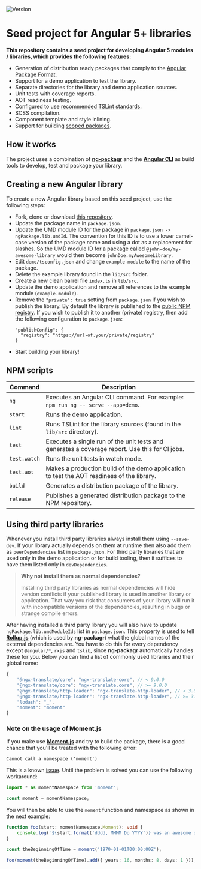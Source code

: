![Version](https://img.shields.io/badge/version-5.0.0-brightgreen.svg)

# Seed project for Angular 5+ libraries

**This repository contains a seed project for developing Angular 5 modules / libraries, which provides the following features:**

* Generation of distribution ready packages that comply to the [Angular Package Format](https://docs.google.com/document/d/1CZC2rcpxffTDfRDs6p1cfbmKNLA6x5O-NtkJglDaBVs/preview).
* Support for a demo application to test the library.
* Separate directories for the library and demo application sources.
* Unit tests with coverage reports.
* AOT readiness testing.
* Configured to use [recommended TSLint standards](https://github.com/dscheerens/tslint-presets).
* SCSS compilation.
* Component template and style inlining.
* Support for building [scoped packages](https://docs.npmjs.com/misc/scope).

## How it works
The project uses a combination of [**ng-packagr**](https://github.com/dherges/ng-packagr) and the
[**Angular CLI**](https://github.com/angular/angular-cli) as build tools to develop, test and package your library.

## Creating a new Angular library

To create a new Angular library based on this seed project, use the following steps:

* Fork, clone or download [this repository](https://github.com/dscheerens/angular-library-seed-project).
* Update the package name in `package.json`.
* Update the UMD module ID for the package in `package.json -> ngPackage.lib.umdId`.
  The convention for this ID is to use a lower camel-case version of the package name and using a dot as a replacement for slashes.
  So the UMD module ID for a package called `@john-doe/my-awesome-library` would then become `johnDoe.myAwesomeLibrary`.
* Edit `demo/tsconfig.json` and change `example-module` to the name of the package.
* Delete the example library found in the `lib/src` folder.
* Create a new clean barrel file `index.ts` in `lib/src`.
* Update the demo application and remove all references to the example module (`example-module`).
* Remove the `"private": true` setting from `package.json` if you wish to publish the library.
  By default the library is published to the [public NPM registry](https://www.npmjs.com/).
  If you wish to publish it to another (private) registry, then add the following configuration to `package.json`:
  ```
  "publishConfig": {
    "registry": "https://url-of.your/private/registry"
  }
  ```
* Start building your library!

## NPM scripts

| Command      | Description                                                                                    |
|--------------|------------------------------------------------------------------------------------------------|
| `ng`         | Executes an Angular CLI command. For example: `npm run ng -- serve --app=demo`.                |
| `start`      | Runs the demo application.                                                                     |
| `lint`       | Runs TSLint for the library sources (found in the `lib/src` directory).                        |
| `test`       | Executes a single run of the unit tests and generates a coverage report. Use this for CI jobs. |
| `test.watch` | Runs the unit tests in watch mode.                                                             |
| `test.aot`   | Makes a production build of the demo application to test the AOT readiness of the library.     |
| `build`      | Generates a distribution package of the library.                                               |
| `release`    | Publishes a generated distribution package to the NPM repository.                              |

## Using third party libraries

Whenever you install third party libraries always install them using `--save-dev`.
If your library actually depends on them at runtime then also add them as `peerDependencies` list in `package.json`.
For third party libraries that are used only in the demo application or for build tooling, then it suffices to have them listed only in `devDependencies`.

> **Why not install them as normal dependencies?**
>
> Installing third party libraries as normal dependencies will hide version conflicts if your published library is used in another library or application.
> That way you risk that consumers of your library will run it with incompatible versions of the dependencies, resulting in bugs or strange compile errors.

After having installed a third party library you will also have to update `ngPackage.lib.umdModuleIds` list in `package.json`.
This property is used to tell [**Rollup.js**](https://rollupjs.org/) (which is used by **ng-packagr**) what the global names of the external dependencies are.
You have to do this for every dependency except `@angular/*`, `rxjs` and `tslib`, since **ng-packagr** automatically handles these for you.
Below you can find a list of commonly used libraries and their global name:

```javascript
{
    "@ngx-translate/core": "ngx-translate-core", // < 9.0.0
    "@ngx-translate/core": "ngx-translate.core", // >= 9.0.0
    "@ngx-translate/http-loader": "ngx-translate-http-loader", // < 3.0.0
    "@ngx-translate/http-loader": "ngx-translate.http-loader", // >= 3.0.0
    "lodash": "_",
    "moment": "moment"
}
```

### Note on the usage of **Moment.js**

If you make use [**Moment.js**](https://momentjs.com/) and try to build the package, there is a good chance that you'll be treated with the following error:

```
Cannot call a namespace ('moment')
```

This is a known [issue](https://github.com/moment/moment/issues/4170).
Until the problem is solved you can use the following workaround:

```Typescript
import * as momentNamespace from 'moment';

const moment = momentNamespace;
```

You will then be able to use the `moment` function and namespace as shown in the next example:

```Typescript
function foo(start: momentNamespace.Moment): void {
    console.log(`${start.format('dddd, MMMM Do YYYY')} was an awesome day!`);
}

const theBeginningOfTime = moment('1970-01-01T00:00:00Z');

foo(moment(theBeginningOfTime).add({ years: 16, months: 8, days: 1 }));
```
